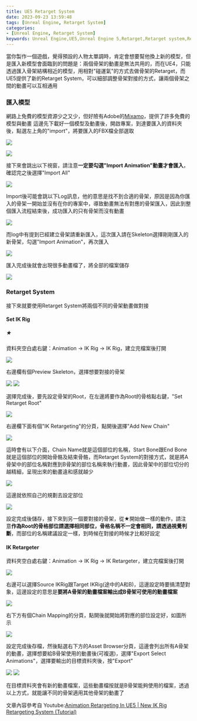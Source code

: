 ```yaml
---
title: UE5 Retarget System
date: 2023-09-23 13:59:48
tags: [Unreal Engine, Retarget System]
categories:
- [Unreal Engine, Retarget System]
keywords: Unreal Engine,UE5,Unreal Engine 5,Retarget,Retarget system,Retarget skeleton
---
```

當你製作一個遊戲，覺得預設的人物太單調時，肯定會想要幫他換上新的模型，但是匯入新模型會面臨到的問題是：兩個骨架的動畫是無法共用的，而在UE4，只能透過匯入骨架結構相近的模型，用相對"碰運氣"的方式去做骨架的Retarget，而UE5提供了新的Retarget System，可以細部調整骨架對接的方式，讓兩個骨架之間的動畫可以互相通用
<!-- more -->
### 匯入模型
網路上免費的模型資源少之又少，但好險有Adobe的[Mixamo](https://www.mixamo.com/#/?page=1&type=Character)，提供了許多免費的模型與動畫
這邊先下載好一個模型及動畫後，開啟專案，到達要匯入的資料夾後，點選左上角的"import"，將要匯入的FBX檔全部選取

![](https://github.com/Kura0913/Blog-image/blob/main/RetargetSystem/1.png?raw=true)

![](https://github.com/Kura0913/Blog-image/blob/main/RetargetSystem/2.png?raw=true)

接下來會跳出以下視窗，請注意**一定要勾選"Import Animation"動畫才會匯入**，確認完之後選擇"Import All"

![](https://github.com/Kura0913/Blog-image/blob/main/RetargetSystem/3.png?raw=true)

Import後可能會跳以下Log訊息，他的意思是找不到合適的骨架，原因是因為你匯入的骨架一開始並沒有在你的專案中，導致動畫無法有對應的骨架匯入，因此到整個匯入流程結束後，成功匯入的只有骨架而沒有動畫

![](https://github.com/Kura0913/Blog-image/blob/main/RetargetSystem/4.png?raw=true)

而log中有提到已經建立骨架請重新匯入，這次匯入請在Skeleton選擇剛剛匯入的新骨架，勾選"Import Animation"，再次匯入

![](https://github.com/Kura0913/Blog-image/blob/main/RetargetSystem/5.png?raw=true)

匯入完成後就會出現很多動畫檔了，將全部的檔案儲存

![](https://github.com/Kura0913/Blog-image/blob/main/RetargetSystem/6.png?raw=true)

### Retarget System
接下來就要使用Retarget System將兩個不同的骨架動畫做對接
#### Set IK Rig

##### ★
資料夾空白處右鍵：Animation -> IK Rig -> IK Rig，建立完檔案後打開

![](https://github.com/Kura0913/Blog-image/blob/main/RetargetSystem/7.png?raw=true)

右邊欄有個Preview Skeleton，選擇想要對接的骨架

![](https://github.com/Kura0913/Blog-image/blob/main/RetargetSystem/8.png?raw=true)
![](https://github.com/Kura0913/Blog-image/blob/main/RetargetSystem/9.png?raw=true)

選擇完成後，要先設定骨架的Root，在左邊將要作為Root的骨格點右鍵，"Set Retarget Root"

![](https://github.com/Kura0913/Blog-image/blob/main/RetargetSystem/10.png?raw=true)


右邊欄下面有個"IK Retargeting"的分頁，點開後選擇"Add New Chain"

![](https://github.com/Kura0913/Blog-image/blob/main/RetargetSystem/11.png?raw=true)

這時會有以下介面，Chain Name就是這個部位的名稱，Start Bone跟End Bone就是這個部位的開始骨骼及結束骨骼，而Retarget System的對接方式，就是將A骨架中的部位名稱對應到B骨架的部位名稱來執行動畫，因此骨架中的部位切分的越精細，呈現出來的動畫違和感就越少

![](https://github.com/Kura0913/Blog-image/blob/main/RetargetSystem/12.png?raw=true)

這邊就依照自己的規劃去設定部位

![](https://github.com/Kura0913/Blog-image/blob/main/RetargetSystem/13.png?raw=true)

設定完成後儲存，接下來到另一個要對接的骨架，從★開始做一樣的動作，請注意**作為Root的骨格部位請選擇相同部位，骨格名稱不一定會相同，請透過視覺判斷**，而部位的名稱建議設定一樣，到時候在對接的時候才比較好設定

#### IK Retargeter
資料夾空白處右鍵：Animation -> IK Rig -> IK Retargeter，建立完檔案後打開

![](https://github.com/Kura0913/Blog-image/blob/main/RetargetSystem/14.png?raw=true)

右邊可以選擇Source IKRig跟Target IKRig(途中的A和B)，這邊設定時要搞清楚對象，這邊設定的意思是**要將A骨架的動畫檔案輸出成B骨架可使用的動畫檔案**

![](https://github.com/Kura0913/Blog-image/blob/main/RetargetSystem/15.png?raw=true)

右下方有個Chain Mapping的分頁，點開後就開始將對應的部位設定好，如圖所示

![](https://github.com/Kura0913/Blog-image/blob/main/RetargetSystem/16.png?raw=true)

設定完成後存檔，然後點選右下方的Asset Browser分頁，這邊會列出所有A骨架的動畫，選擇想要給B骨架使用的動畫後(可複選)，選擇"Export Select Animations"，選擇要輸出的目標資料夾後，按"Export"

![](https://github.com/Kura0913/Blog-image/blob/main/RetargetSystem/17.png?raw=true)
![](https://github.com/Kura0913/Blog-image/blob/main/RetargetSystem/18.png?raw=true)

在目標資料夾會有新的動畫檔案，這些動畫檔按就是B骨架能夠使用的檔案，透過以上方式，就能讓不同的骨架適用其他骨架的動畫了


文章內容參考自 Youtube:[Animation Retargeting In UE5 | New IK Rig Retargeting System (Tutorial)](https://www.youtube.com/watch?v=N7WdyAeeDrw)